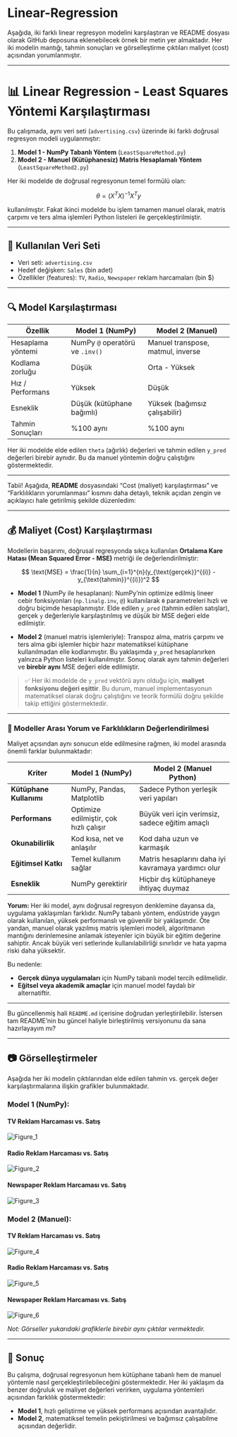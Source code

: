 # Linear-Regression
Aşağıda, iki farklı linear regresyon modelini karşılaştıran ve README dosyası olarak GitHub deposuna eklenebilecek örnek bir metin yer almaktadır. Her iki modelin mantığı, tahmin sonuçları ve görselleştirme çıktıları maliyet (cost) açısından yorumlanmıştır.

---

# 📊 Linear Regression - Least Squares Yöntemi Karşılaştırması

Bu çalışmada, aynı veri seti (`advertising.csv`) üzerinde iki farklı doğrusal regresyon modeli uygulanmıştır:

1. **Model 1 - NumPy Tabanlı Yöntem** (`LeastSquareMethod.py`)
2. **Model 2 - Manuel (Kütüphanesiz) Matris Hesaplamalı Yöntem** (`LeastSquareMethod2.py`)

Her iki modelde de doğrusal regresyonun temel formülü olan:

$$
\theta = (X^TX)^{-1}X^Ty
$$

kullanılmıştır. Fakat ikinci modelde bu işlem tamamen manuel olarak, matris çarpımı ve ters alma işlemleri Python listeleri ile gerçekleştirilmiştir.

---

## 🔧 Kullanılan Veri Seti

* Veri seti: `advertising.csv`
* Hedef değişken: `Sales` (bin adet)
* Özellikler (features): `TV`, `Radio`, `Newspaper` reklam harcamaları (bin \$)

---

## 🔍 Model Karşılaştırması

| Özellik           | Model 1 (NumPy)                 | Model 2 (Manuel)                  |
| ----------------- | ------------------------------- | --------------------------------- |
| Hesaplama yöntemi | NumPy `@` operatörü ve `.inv()` | Manuel transpose, matmul, inverse |
| Kodlama zorluğu   | Düşük                           | Orta - Yüksek                     |
| Hız / Performans  | Yüksek                          | Düşük                             |
| Esneklik          | Düşük (kütüphane bağımlı)       | Yüksek (bağımsız çalışabilir)     |
| Tahmin Sonuçları  | %100 aynı                       | %100 aynı                         |

Her iki modelde elde edilen `theta` (ağırlık) değerleri ve tahmin edilen `y_pred` değerleri birebir aynıdır. Bu da manuel yöntemin doğru çalıştığını göstermektedir.

---

Tabii! Aşağıda, **README** dosyasındaki “Cost (maliyet) karşılaştırması” ve “Farklılıkların yorumlanması” kısmını daha detaylı, teknik açıdan zengin ve açıklayıcı hale getirilmiş şekilde düzenledim:

---

## 💰 Maliyet (Cost) Karşılaştırması

Modellerin başarımı, doğrusal regresyonda sıkça kullanılan **Ortalama Kare Hatası (Mean Squared Error - MSE)** metriği ile değerlendirilmiştir:

$$
\text{MSE} = \frac{1}{n} \sum_{i=1}^{n}(y_{\text{gerçek}}^{(i)} - y_{\text{tahmin}}^{(i)})^2
$$

* **Model 1** (NumPy ile hesaplanan):
  NumPy’nin optimize edilmiş lineer cebir fonksiyonları (`np.linalg.inv`, `@`) kullanılarak `θ` parametreleri hızlı ve doğru biçimde hesaplanmıştır. Elde edilen `y_pred` (tahmin edilen satışlar), gerçek `y` değerleriyle karşılaştırılmış ve düşük bir MSE değeri elde edilmiştir.

* **Model 2** (manuel matris işlemleriyle):
  Transpoz alma, matris çarpımı ve ters alma gibi işlemler hiçbir hazır matematiksel kütüphane kullanılmadan elle kodlanmıştır. Bu yaklaşımda `y_pred` hesaplanırken yalnızca Python listeleri kullanılmıştır. Sonuç olarak aynı tahmin değerleri ve **birebir aynı** MSE değeri elde edilmiştir.

> ✅ Her iki modelde de `y_pred` vektörü aynı olduğu için, **maliyet fonksiyonu değeri eşittir**.
> Bu durum, manuel implementasyonun matematiksel olarak doğru çalıştığını ve teorik formülü doğru şekilde takip ettiğini göstermektedir.

---

### 🧠 Modeller Arası Yorum ve Farklılıkların Değerlendirilmesi

Maliyet açısından aynı sonucun elde edilmesine rağmen, iki model arasında önemli farklar bulunmaktadır:

| Kriter                  | Model 1 (NumPy)                        | Model 2 (Manuel Python)                             |
| ----------------------- | -------------------------------------- | --------------------------------------------------- |
| **Kütüphane Kullanımı** | NumPy, Pandas, Matplotlib              | Sadece Python yerleşik veri yapıları                |
| **Performans**          | Optimize edilmiştir, çok hızlı çalışır | Büyük veri için verimsiz, sadece eğitim amaçlı      |
| **Okunabilirlik**       | Kod kısa, net ve anlaşılır             | Kod daha uzun ve karmaşık                           |
| **Eğitimsel Katkı**     | Temel kullanım sağlar                  | Matris hesaplarını daha iyi kavramaya yardımcı olur |
| **Esneklik**            | NumPy gerektirir                       | Hiçbir dış kütüphaneye ihtiyaç duymaz               |

**Yorum:**
Her iki model, aynı doğrusal regresyon denklemine dayansa da, uygulama yaklaşımları farklıdır. NumPy tabanlı yöntem, endüstride yaygın olarak kullanılan, yüksek performanslı ve güvenilir bir yaklaşımdır. Öte yandan, manuel olarak yazılmış matris işlemleri modeli, algoritmanın mantığını derinlemesine anlamak isteyenler için büyük bir eğitim değerine sahiptir. Ancak büyük veri setlerinde kullanılabilirliği sınırlıdır ve hata yapma riski daha yüksektir.

Bu nedenle:

* **Gerçek dünya uygulamaları** için NumPy tabanlı model tercih edilmelidir.
* **Eğitsel veya akademik amaçlar** için manuel model faydalı bir alternatiftir.

---

Bu güncellenmiş hali `README.md` içerisine doğrudan yerleştirilebilir. İstersen tam README’nin bu güncel haliyle birleştirilmiş versiyonunu da sana hazırlayayım mı?

---

## 📷 Görselleştirmeler

Aşağıda her iki modelin çıktılarından elde edilen tahmin vs. gerçek değer karşılaştırmalarına ilişkin grafikler bulunmaktadır.

### Model 1 (NumPy):
#### TV Reklam Harcaması vs. Satış
![Figure_1](https://github.com/user-attachments/assets/00bdbea5-d85f-4698-b33d-f1b925d647bd) 

#### Radio Reklam Harcaması vs. Satış
![Figure_2](https://github.com/user-attachments/assets/f4f2e95d-6f26-4227-8fc3-5e228bbfcd83)

#### Newspaper Reklam Harcaması vs. Satış
![Figure_3](https://github.com/user-attachments/assets/187be424-4852-413c-a1b6-84d158ff8c41)


### Model 2 (Manuel):

#### TV Reklam Harcaması vs. Satış
![Figure_4](https://github.com/user-attachments/assets/ff86bd89-e27c-4029-8e6f-7de6fc51c658)

#### Radio Reklam Harcaması vs. Satış
![Figure_5](https://github.com/user-attachments/assets/bfbb7412-f653-4c11-abde-f498b3175229)

#### Newspaper Reklam Harcaması vs. Satış
![Figure_6](https://github.com/user-attachments/assets/03be4412-6459-416b-9c7c-6a991fda1b0c)

*Not: Görseller yukarıdaki grafiklerle birebir aynı çıktılar vermektedir.*

---

## 📝 Sonuç

Bu çalışma, doğrusal regresyonun hem kütüphane tabanlı hem de manuel yöntemle nasıl gerçekleştirilebileceğini göstermektedir. Her iki yaklaşım da benzer doğruluk ve maliyet değerleri verirken, uygulama yöntemleri açısından farklılık göstermektedir:

* **Model 1**, hızlı geliştirme ve yüksek performans açısından avantajlıdır.
* **Model 2**, matematiksel temelin pekiştirilmesi ve bağımsız çalışabilme açısından değerlidir.


